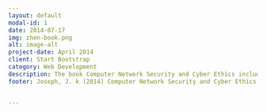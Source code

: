 ```yaml
---
layout: default
modal-id: 1
date: 2014-07-17
img: zhen-book.png
alt: image-alt
project-date: April 2014
client: Start Bootstrap
category: Web Development
description: The book Computer Network Security and Cyber Ethics included 2 main topics, cyber ethics and network security. </br>This book aim for public awareness of the magnitude of cyber security and cyber crimes, the weakness and loopholes inherent in the cyberspace infrastructure and the ways to protect ourselves and society. Joseph claimed that we must have more debate on the need for a strong ethical framework as a way to safeguard cyberspace.</br>In the first half of the book, Joseph explained what are the morality and ethics and then related them to computer network, after this he talks about the computer network attacks and the role of computer users to protect themselves. In the second half of this book, Joseph mainly talks about the security issue, in terms of different aspects in IT, included mobile systems and cloud, not only the computer network.</br>On the other hand, The book becomes of further use to readers as it provided the points of what should readers know after reading the materials before each chapters, this is very helpful for the users to highly understand the contents of this book.  
footer: Joseph, J. k (2014) Computer Network Security and Cyber Ethics (Forth edition).</br>Retrieved from Monash EBook library - <a href="http://ebookcentral.proquest.com.ezproxy.lib.monash.edu.au/lib/monash/detail.action?docID=1653191" color="#ccc">Link to resource</a>


---
```

